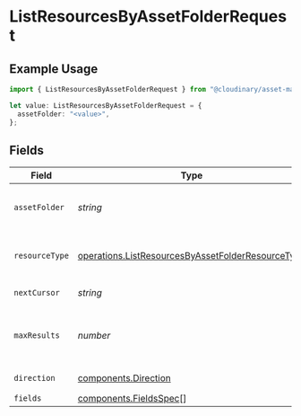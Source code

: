 # ListResourcesByAssetFolderRequest

## Example Usage

```typescript
import { ListResourcesByAssetFolderRequest } from "@cloudinary/asset-management/models/operations";

let value: ListResourcesByAssetFolderRequest = {
  assetFolder: "<value>",
};
```

## Fields

| Field                                                                                                                  | Type                                                                                                                   | Required                                                                                                               | Description                                                                                                            |
| ---------------------------------------------------------------------------------------------------------------------- | ---------------------------------------------------------------------------------------------------------------------- | ---------------------------------------------------------------------------------------------------------------------- | ---------------------------------------------------------------------------------------------------------------------- |
| `assetFolder`                                                                                                          | *string*                                                                                                               | :heavy_check_mark:                                                                                                     | The full path of the asset folder.                                                                                     |
| `resourceType`                                                                                                         | [operations.ListResourcesByAssetFolderResourceType](../../models/operations/listresourcesbyassetfolderresourcetype.md) | :heavy_minus_sign:                                                                                                     | Filter by resource type within the folder.                                                                             |
| `nextCursor`                                                                                                           | *string*                                                                                                               | :heavy_minus_sign:                                                                                                     | Cursor for pagination.                                                                                                 |
| `maxResults`                                                                                                           | *number*                                                                                                               | :heavy_minus_sign:                                                                                                     | Maximum number of results to return (1-500).                                                                           |
| `direction`                                                                                                            | [components.Direction](../../models/components/direction.md)                                                           | :heavy_minus_sign:                                                                                                     | Sort direction.                                                                                                        |
| `fields`                                                                                                               | [components.FieldsSpec](../../models/components/fieldsspec.md)[]                                                       | :heavy_minus_sign:                                                                                                     | N/A                                                                                                                    |